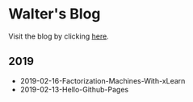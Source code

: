 # Walter's Blog

Visit the blog by clicking [here](https://wngaw.github.io).

## 2019
- 2019-02-16-Factorization-Machines-With-xLearn
- 2019-02-13-Hello-Github-Pages
